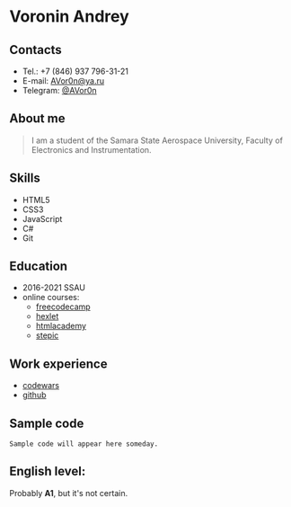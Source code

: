 # Voronin Andrey

## Contacts

- Tel.: +7 (846) 937 796-31-21
- E-mail: AVor0n@ya.ru
- Telegram: [@AVor0n](https://t.me/AVor0n)

## About me

> I am a student of the Samara State Aerospace University, Faculty of Electronics and Instrumentation.

## Skills

- HTML5
- CSS3
- JavaScript
- C#
- Git

## Education

- 2016-2021 SSAU
- online courses:
  - [freecodecamp](https://www.freecodecamp.org/avor0n)
  - [hexlet](https://ru.hexlet.io/u/avor0n)
  - [htmlacademy](https://htmlacademy.ru/profile/id1747985)
  - [stepic](https://stepik.org/users/107936677)

## Work experience

- [codewars](https://www.codewars.com/users/AVor0n-rss)
- [github](https://github.com/AVor0n)

## Sample code

```
Sample code will appear here someday.
```

## English level:

Probably **A1**, but it's not certain.
